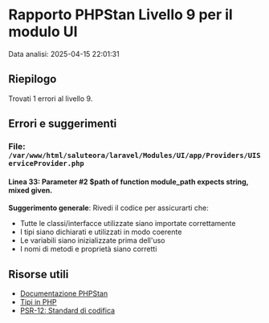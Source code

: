 # Rapporto PHPStan Livello 9 per il modulo UI

Data analisi: 2025-04-15 22:01:31

## Riepilogo

Trovati 1 errori al livello 9.

## Errori e suggerimenti

### File: `/var/www/html/saluteora/laravel/Modules/UI/app/Providers/UIServiceProvider.php`

#### Linea 33: Parameter #2 $path of function module_path expects string, mixed given.

**Suggerimento generale**: Rivedi il codice per assicurarti che:
- Tutte le classi/interfacce utilizzate siano importate correttamente
- I tipi siano dichiarati e utilizzati in modo coerente
- Le variabili siano inizializzate prima dell'uso
- I nomi di metodi e proprietà siano corretti

## Risorse utili

- [Documentazione PHPStan](https://phpstan.org/user-guide/getting-started)
- [Tipi in PHP](https://www.php.net/manual/en/language.types.declarations.php)
- [PSR-12: Standard di codifica](https://www.php-fig.org/psr/psr-12/)
